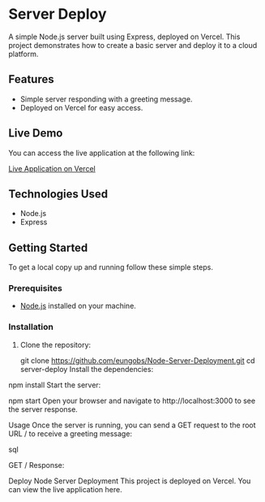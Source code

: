 # Server Deploy

A simple Node.js server built using Express, deployed on Vercel. This project demonstrates how to create a basic server and deploy it to a cloud platform.

## Features

- Simple server responding with a greeting message.
- Deployed on Vercel for easy access.

## Live Demo

You can access the live application at the following link:

[Live Application on Vercel](https://node-server-deployment.vercel.app/)

## Technologies Used

- Node.js
- Express

## Getting Started

To get a local copy up and running follow these simple steps.

### Prerequisites

- [Node.js](https://nodejs.org/) installed on your machine.

### Installation

1. Clone the repository:
   
   git clone https://github.com/eungobs/Node-Server-Deployment.git
   cd server-deploy
Install the dependencies:


npm install
Start the server:


npm start
Open your browser and navigate to http://localhost:3000 to see the server response.

Usage
Once the server is running, you can send a GET request to the root URL / to receive a greeting message:

sql

GET /
Response:


Deploy Node Server
Deployment
This project is deployed on Vercel. You can view the live application here.